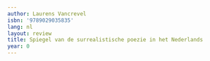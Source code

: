 ```yaml
---
author: Laurens Vancrevel
isbn: '9789029035835'
lang: nl
layout: review
title: Spiegel van de surrealistische poezie in het Nederlands
year: 0
---
```


